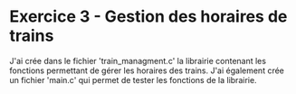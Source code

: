 # Exercice 3 - Gestion des horaires de trains

J'ai crée dans le fichier 'train_managment.c' la librairie contenant les fonctions permettant de gérer les horaires des trains. J'ai également crée un fichier 'main.c' qui permet de tester les fonctions de la librairie.
